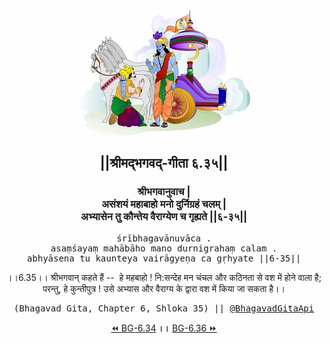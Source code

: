<center><img src="../../asset/BG.png" alt="#API #bhagavadgitaapi #slok #nodejs #js #api #gitaapi #krishna #hinduism #vedic #ISKCON #shreemadbhagavadgita #technology"/>
<h2>||श्रीमद्‍भगवद्‍-गीता ६.३५||</h2>
<h3>श्रीभगवानुवाच |<br/>असंशयं महाबाहो मनो दुर्निग्रहं चलम् |<br/>अभ्यासेन तु कौन्तेय वैराग्येण च गृह्यते ||६-३५||</h3>
<pre>śrībhagavānuvāca .<br/>asaṃśayaṃ mahābāho mano durnigrahaṃ calam .<br/>abhyāsena tu kaunteya vairāgyeṇa ca gṛhyate ||6-35||</pre>
<p>।।6.35।। श्रीभगवान् कहते हैं --  हे महबाहो ! नि:सन्देह मन चंचल और कठिनता से वश में होने वाला है; परन्तु, हे कुन्तीपुत्र ! उसे अभ्यास और वैराग्य के द्वारा वश में किया जा सकता है।।</p>
<pre>(Bhagavad Gita, Chapter 6, Shloka 35) || <a href="https://twitter.com/bhagavadgitaapi">@BhagavadGitaApi</a></pre><a href="../../6/34">⏪  BG-6.34</a><b>        ।।        </b><a href="../../6/36">BG-6.36  ⏩</a></center>